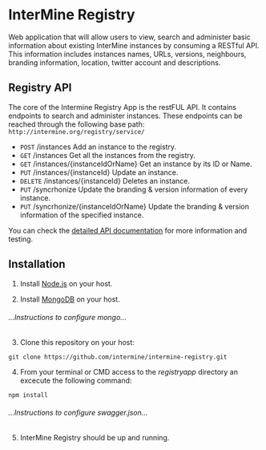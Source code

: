 # InterMine Registry
Web application that will allow users to view, search and administer basic information about existing InterMine instances by consuming a RESTful API. This information includes instances names, URLs, versions, neighbours, branding information, location, twitter account and descriptions.

## Registry API ##

The core of the Intermine Registry App is the restFUL API. It contains endpoints to search and administer instances. These endpoints can be reached through the following base path: `http://intermine.org/registry/service/`

- `POST`    /instances     Add an instance to the registry.
- `GET`     /instances     Get all the instances from the registry.
- `GET`     /instances/{instanceIdOrName}    Get an instance by its ID or Name.
- `PUT`     /instances/{instanceId}    Update an instance.
- `DELETE`  /instances/{instanceId}   Deletes an instance.
- `PUT`     /syncrhonize   Update the branding & version information of every instance.
- `PUT`     /syncrhonize/{instanceIdOrName}    Update the branding & version information of the specified instance.

You can check the [detailed API documentation](http://intermine.org/registry/api-docs/) for more information and testing.

## Installation ##

1. Install [Node.js](https://nodejs.org/en/download/) on your host.

2. Install [MongoDB](https://docs.mongodb.com/getting-started/shell/installation/) on your host.

###### *...Instructions to configure mongo...* ######

3. Clone this repository on your host:
```
git clone https://github.com/intermine/intermine-registry.git
```
4. From your terminal or CMD access to the *registryapp* directory an excecute the following command:
```
npm install
```

###### *...Instructions to configure swagger.json...* ######

5. InterMine Registry should be up and running.
